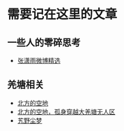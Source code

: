 # 需要记在这里的文章

## 一些人的零碎思考

- [张潇雨微博精选](https://rili.zxy.wiki/)

## 羌塘相关

- [北方的空地](http://www.ruanyifeng.com/blog/2017/12/qiang-tang.html)
- [北方的空地，孤身穿越大羌塘无人区](http://bbs.8264.com/thread-512349-1-1.html)
- [艽野尘梦](https://book.douban.com/subject/1130367/)
